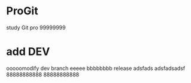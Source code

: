 # ProGit
study Git pro
99999999

# add DEV
ooooomodify dev branch
eeeee
bbbbbbbb
release
adsfads
adsfadsadsf
88888888888
88888888888
